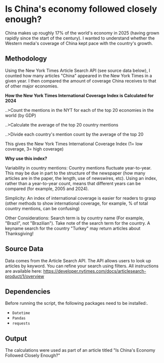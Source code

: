 # Is China's economy followed closely enough?
China makes up roughly 17% of the world's economy in 2025 (having grown rapidly since the start of the century). I wanted to understand whether the Western media's coverage of China kept pace with the country's growth. 

##  Methodology
Using the New York Times Article Search API (see source data below), I counted how many articles "China" appeared in the New York Times in a given year. I then compared the amount of coverage China receives to that of other major economies. 

<b> How the New York Times International Coverage Index is Calculated for 2024 </b>

..>Count the mentions in the NYT for each of the top 20 economies in the world (by GDP)

..>Calculate the average of the top 20 country mentions

..>Divide each country's mention count by the average of the top 20

This gives the New York Times International Coverage Index (1= low coverage, 3= high coverage) 

<b> Why use this index? </b>

Variability in country mentions: Country mentions fluctuate year-to-year. This may be due in part to the structure of the newspaper (how many articles are in the paper, the length, use of newswires, etc). Using an index, rather than a year-to-year count, means that different years can be compared (for example, 2005 and 2024). 

Simplicity: An index of international coverage is easier for readers to grasp (other methods to show international coverage, for example, % of total country mentions, can be confusing)

Other Considerations: Search term is by country name (For example, "Brazil", not "Brazilian"). Take note of the search term for the country. A keyname search for the country "Turkey" may return articles about Thanksgiving! 


##  Source Data 
Data comes from the Article Search API. The API allows users to look up articles by keyword. You can refine your search using filters.
All instructions are available here: https://developer.nytimes.com/docs/articlesearch-product/1/overview

## Dependencies
Before running the script, the following packages need to be installed:.

- `Datetime`
- `Pandas`
- `requests`

##  Output
The calculations were used as part of an article titled "Is China's Economy Followed Closely Enough?"




